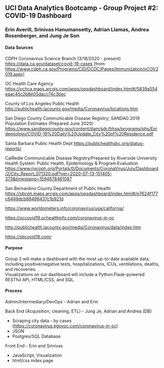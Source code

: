 ## UCI Data Analytics Bootcamp - Group Project #2: COVID-19 Dashboard
### Erin Averill, Srinivas Hanumansetty, Adrian Llamas, Andrea Rosenberger, and Jung Je Son

#### Data Sources
CDPH Coronavirus Science Branch (3/18/2020 - present)
https://data.ca.gov/dataset/covid-19-cases
[from https://www.cdph.ca.gov/Programs/CID/DCDC/Pages/Immunization/nCOV2019.aspx]

OC Health Care Agency
https://ochca.maps.arcgis.com/apps/opsdashboard/index.html#/5839a554eaac45c2b8e05dacc74c3bec

County of Los Angeles Public Health
http://publichealth.lacounty.gov/media/Coronavirus/locations.htm

San Diego County Communicable Disease Registry; SANDAG 2019 Population Estimates (Prepared June 2020)
https://www.sandiegocounty.gov/content/dam/sdc/hhsa/programs/phs/Epidemiology/COVID-19%20Daily%20Update_City%20of%20Residence.pdf

Santa Barbara Public Health Dept
https://publichealthsbc.org/status-reports/

CalRedie Communicable Disease Registry/Prepared by Riverside University Health System: Public Health, Epidemiology & Program Evaluation
https://www.rivcoph.org/Portals/0/Documents/CoronaVirus/July/Dashboard/2/City_Report_071320.pdf?ver=2020-07-13-151405-373&timestamp=1594678461087

San Bernardino County Department of Public Health
https://sbcph.maps.arcgis.com/apps/opsdashboard/index.html#/e7624f177c6449dcb88498437c1b921d

https://www.worldometers.info/coronavirus/usa/california/

https://occovid19.ochealthinfo.com/coronavirus-in-oc

http://publichealth.lacounty.gov/media/Coronavirus/data/index.htm

https://sbcovid19.com/

#### Purpose
Group 3 will make a dashboard with the most up-to-date available data, including positive/negative tests, hospitalizations, ICUs, ventilations, deaths, and recoveries.  
Visualizations on our dashboard will include a Python Flask–powered RESTful API, HTML/CSS, and SQL.

#### Process
Admin/Intermediary/DevOps - Adrian and Erin

Back End (Acquisition, cleaning, ETL) - Jung Je, Adrian and Andrea (DB)
  - Scraping city data - by cases (https://coronavirus.egovoc.com/coronavirus-in-oc)
  - JSON
  - Postgres/SQL Database 
  
Front End - Erin and Srinivas
  - JavaScript, Visualization
  - html/css index page
